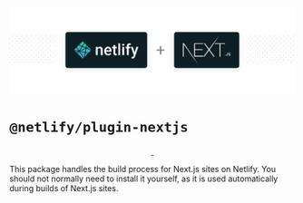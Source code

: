 ![Next.js Runtime](https://github.com/netlify/next-runtime/raw/main/next-on-netlify.png)

# `@netlify/plugin-nextjs`

<p align="center">
  <a aria-label="npm version" href="https://www.npmjs.com/package/@netlify/plugin-nextjs">
    <img alt="" src="https://img.shields.io/npm/v/@netlify/plugin-nextjs">
  </a>
  <a aria-label="MIT License" href="https://img.shields.io/npm/l/@netlify/plugin-nextjs">
    <img alt="" src="https://img.shields.io/npm/l/@netlify/plugin-nextjs">
  </a>
</p>

This package handles the build process for Next.js sites on Netlify. You should not normally need to install it
yourself, as it is used automatically during builds of Next.js sites.
